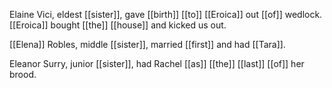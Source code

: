 Elaine Vici, eldest [[sister]], gave [[birth]] [[to]] [[Eroica]] out [[of]] wedlock.  [[Eroica]] bought [[the]] [[house]] and kicked us out. 
  
[[Elena]] Robles, middle [[sister]], married [[first]] and had [[Tara]].  
  
Eleanor Surry, junior [[sister]], had Rachel [[as]] [[the]] [[last]] [[of]] her brood.  

